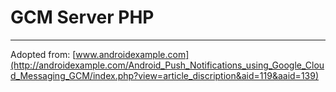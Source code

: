# GCM Server PHP


---------

Adopted from: [www.androidexample.com](http://androidexample.com/Android_Push_Notifications_using_Google_Cloud_Messaging_GCM/index.php?view=article_discription&aid=119&aaid=139)
